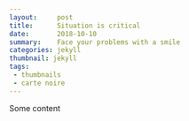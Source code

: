 ```yaml
---
layout:     post
title:      Situation is critical
date:       2018-10-10
summary:    Face your problems with a smile
categories: jekyll
thumbnail: jekyll
tags:
 - thumbnails
 - carte noire
---
```





Some content